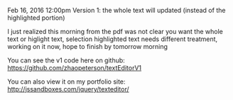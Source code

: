 Feb 16, 2016 12:00pm
Version 1:
the whole text will updated (instead of the highlighted portion)

I just realized this morning from the pdf was not clear you want the whole text or higlight text, selection highlighted text needs different treatment, working on it now, hope to finish by tomorrow morning

You can see the v1 code here on github:
https://github.com/zhaopeterson/textEditorV1

You can also view it on my portfolio site:
http://jssandboxes.com/jquery/texteditor/
